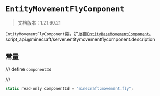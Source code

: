 # `EntityMovementFlyComponent`

> 文档版本：1.21.60.21

`EntityMovementFlyComponent`类，扩展自[`EntityBaseMovementComponent`](./entitybasemovementcomponent.md)。script_api.@minecraft/server.entitymovementflycomponent.description

## 常量

/// define
`componentId`


///

```js
static read-only componentId = "minecraft:movement.fly";
```

